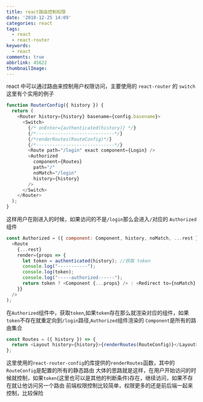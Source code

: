 ```yaml
---
title: react路由控制权限
date: '2018-12-25 14:09'
categories: react
tags:
  - react
  - react-router
keywords:
  - react
comments: true
abbrlink: 45622
thumbnailImage:
---
```


react 中可以通过路由来控制用户权限访问，主要使用的 `react-router` 的 `switch` 这里有个实用的例子

<!-- more -->

```javascript
function RouterConfig({ history }) {
  return (
    <Router history={history} basename={config.basename}>
      <Switch>
        {/* onEnter={authenticated(history)} */}
        {/*-----------------------------*/}
        {/*renderRoutes(RouteConfig)*/}
        {/*-----------------------------*/}
        <Route path="/login" exact component={Login} />
        <Authorized
          component={Routes}
          path="/"
          noMatch="/login"
          history={history}
        />
      </Switch>
    </Router>
  );
}
```

这样用户在刚进入的时候，如果访问的不是`/login`那么会进入`/`对应的 `Authorized`组件

```javascript
const Authorized = ({ component: Component, history, noMatch, ...rest }) => (
  <Route
    {...rest}
    render={props => {
      let token = authenticated(history); //获取 token
      console.log("-----------");
      console.log(token);
      console.log("-----authorized------");
      return token ? <Component {...props} /> : <Redirect to={noMatch} />;
    }}
  />
);
```

在`Authorized`组件中，获取`token`,如果`token`存在那么就渲染对应的组件，如果`token`不存在就重定向到`/login`路径,`Authorized`组件渲染的 `Component`是所有的路由集合

```javascript
const Routes = ({ history }) => {
  return <Layout history={history}>{renderRoutes(RouteConfig)}</Layout>;
};
```

这里使用的`react-router-config`的库提供的`renderRoutes`函数，其中的`RouteConfig`是配置的所有的静态路由
大体的思路就是这样，在用户开始访问的时候就控制，如果`token`(这里也可以是其他的判断条件)存在，继续访问，如果不存在就让他访问另一个路由
前端权限控制比较简单，权限更多的还是前后端一起来控制，比较保险

